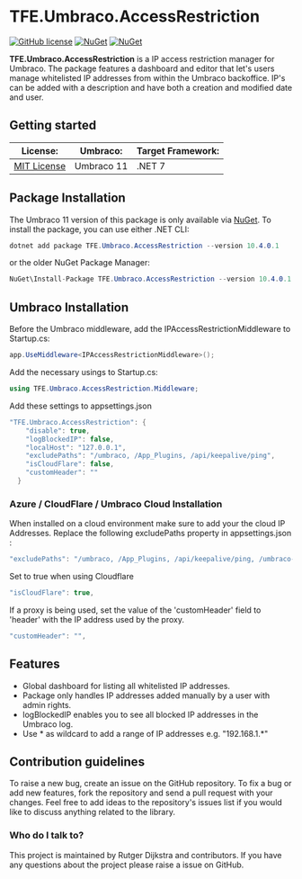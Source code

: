 ﻿# TFE.Umbraco.AccessRestriction

[![GitHub license](https://img.shields.io/badge/license-MIT-blue.svg)](LICENSE.md)
[![NuGet](https://img.shields.io/nuget/vpre/TFE.Umbraco.AccessRestriction.svg)](https://www.nuget.org/packages/TFE.Umbraco.AccessRestriction)
[![NuGet](https://img.shields.io/nuget/dt/TFE.Umbraco.AccessRestriction.svg)](https://www.nuget.org/packages/TFE.Umbraco.AccessRestriction)

**TFE.Umbraco.AccessRestriction** is a IP access restriction manager for Umbraco. The package features a dashboard and editor that let's users manage whitelisted IP addresses from within the Umbraco backoffice. IP's can be added with a description and have both a creation and modified date and user.

## Getting started

|License:|Umbraco:|Target Framework:|
|--------|--------|-----------------|
|[MIT License](./LICENSE.md "MIT License")|Umbraco 11|.NET 7|

## Package Installation

The Umbraco 11 version of this package is only available via [NuGet](https://www.nuget.org/packages/TFE.Umbraco.AccessRestriction). To install the package, you can use either .NET CLI:

```C#
dotnet add package TFE.Umbraco.AccessRestriction --version 10.4.0.1
```

or the older NuGet Package Manager:

```C#
NuGet\Install-Package TFE.Umbraco.AccessRestriction --version 10.4.0.1
```

## Umbraco Installation

Before the Umbraco middleware, add the IPAccessRestrictionMiddleware to Startup.cs:

```C#
app.UseMiddleware<IPAccessRestrictionMiddleware>(); 
```

Add the necessary usings to Startup.cs:

```C#
using TFE.Umbraco.AccessRestriction.Middleware;
```

Add these settings to appsettings.json

```C#
"TFE.Umbraco.AccessRestriction": {
    "disable": true, 
    "logBlockedIP": false,
    "localHost": "127.0.0.1", 
    "excludePaths": "/umbraco, /App_Plugins, /api/keepalive/ping",
    "isCloudFlare": false,
    "customHeader": ""
  }
``` 
### Azure / CloudFlare  / Umbraco Cloud Installation
When installed on a cloud environment make sure to add your the cloud IP Addresses. 
Replace the following excludePaths property in appsettings.json :
```C#
"excludePaths": "/umbraco, /App_Plugins, /api/keepalive/ping, /umbraco-signin-oidc, /sb", 
```
Set to true when using Cloudflare
```C#
"isCloudFlare": true,
```
If a proxy is being used, set the value of the 'customHeader' field to 'header' with the IP address used by the proxy.
```C#
"customHeader": "",
```
## Features

- Global dashboard for listing all whitelisted IP addresses.
- Package only handles IP addresses added manually by a user with admin rights.
- logBlockedIP enables you to see all blocked IP addresses in the Umbraco log.
- Use * as wildcard to add a range of IP addresses e.g. "192.168.1.*"

## Contribution guidelines

To raise a new bug, create an issue on the GitHub repository. To fix a bug or add new features, fork the repository and send a pull request with your changes. Feel free to add ideas to the repository's issues list if you would like to discuss anything related to the library.

### Who do I talk to?

This project is maintained by Rutger Dijkstra and contributors. If you have any questions about the project please raise a issue on GitHub.
